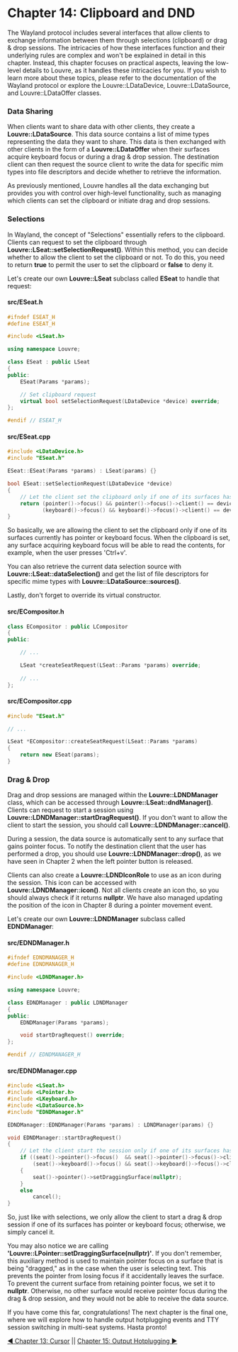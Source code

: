 # Chapter 14: Clipboard and DND

The Wayland protocol includes several interfaces that allow clients to exchange information between them through selections (clipboard) or drag & drop sessions. The intricacies of how these interfaces function and their underlying rules are complex and won't be explained in detail in this chapter. Instead, this chapter focuses on practical aspects, leaving the low-level details to Louvre, as it handles these intricacies for you. If you wish to learn more about these topics, please refer to the documentation of the Wayland protocol or explore the Louvre::LDataDevice, Louvre::LDataSource, and Louvre::LDataOffer classes.

### Data Sharing

When clients want to share data with other clients, they create a **Louvre::LDataSource**. This data source contains a list of mime types representing the data they want to share. This data is then exchanged with other clients in the form of a **Louvre::LDataOffer** when their surfaces acquire keyboard focus or during a drag & drop session. The destination client can then request the source client to write the data for specific mim types into file descriptors and decide whether to retrieve the information.

As previously mentioned, Louvre handles all the data exchanging but provides you with control over high-level functionality, such as managing which clients can set the clipboard or initiate drag and drop sessions.

### Selections

In Wayland, the concept of "Selections" essentially refers to the clipboard. Clients can request to set the clipboard through **Louvre::LSeat::setSelectionRequest()**. Within this method, you can decide whether to allow the client to set the clipboard or not. To do this, you need to return **true** to permit the user to set the clipboard or **false** to deny it.

Let's create our own **Louvre::LSeat** subclass called **ESeat** to handle that request:

#### src/ESeat.h

```cpp
#ifndef ESEAT_H
#define ESEAT_H

#include <LSeat.h>

using namespace Louvre;

class ESeat : public LSeat
{
public:
    ESeat(Params *params);

    // Set clipboard request
    virtual bool setSelectionRequest(LDataDevice *device) override;
};

#endif // ESEAT_H
```

#### src/ESeat.cpp

```cpp
#include <LDataDevice.h>
#include "ESeat.h"

ESeat::ESeat(Params *params) : LSeat(params) {}

bool ESeat::setSelectionRequest(LDataDevice *device)
{
    // Let the client set the clipboard only if one of its surfaces has pointer or keyboard focus
    return (pointer()->focus() && pointer()->focus()->client() == device->client()) ||
           (keyboard()->focus() && keyboard()->focus()->client() == device->client());
}
```

So basically, we are allowing the client to set the clipboard only if one of its surfaces currently has pointer or keyboard focus. When the clipboard is set, any surface acquiring keyboard focus will be able to read the contents, for example, when the user presses 'Ctrl+v'.

You can also retrieve the current data selection source with **Louvre::LSeat::dataSelection()** and get the list of file descriptors for specific mime types with **Louvre::LDataSource::sources()**.

Lastly, don't forget to override its virtual constructor.

#### src/ECompositor.h

```cpp
class ECompositor : public LCompositor
{
public:

    // ...

    LSeat *createSeatRequest(LSeat::Params *params) override;
    
    // ...
};
```

#### src/ECompositor.cpp

```cpp
#include "ESeat.h"

// ...

LSeat *ECompositor::createSeatRequest(LSeat::Params *params)
{
    return new ESeat(params);
}
```

### Drag & Drop

Drag and drop sessions are managed within the **Louvre::LDNDManager** class, which can be accessed through **Louvre::LSeat::dndManager()**. Clients can request to start a session using **Louvre::LDNDManager::startDragRequest()**. If you don't want to allow the client to start the session, you should call **Louvre::LDNDManager::cancel()**.

During a session, the data source is automatically sent to any surface that gains pointer focus. To notify the destination client that the user has performed a drop, you should use **Louvre::LDNDManager::drop()**, as we have seen in Chapter 2 when the left pointer button is released.

Clients can also create a **Louvre::LDNDIconRole** to use as an icon during the session. This icon can be accessed with **Louvre::LDNDManager::icon()**. Not all clients create an icon tho, so you should always check if it returns **nullptr**. We have also managed updating the position of the icon in Chapter 8 during a pointer movement event.

Let's create our own **Louvre::LDNDManager** subclass called **EDNDManager**:

#### src/EDNDManager.h

```cpp
#ifndef EDNDMANAGER_H
#define EDNDMANAGER_H

#include <LDNDManager.h>

using namespace Louvre;

class EDNDManager : public LDNDManager
{
public:
    EDNDManager(Params *params);

    void startDragRequest() override;
};

#endif // EDNDMANAGER_H
```

#### src/EDNDManager.cpp

```cpp
#include <LSeat.h>
#include <LPointer.h>
#include <LKeyboard.h>
#include <LDataSource.h>
#include "EDNDManager.h"

EDNDManager::EDNDManager(Params *params) : LDNDManager(params) {}

void EDNDManager::startDragRequest()
{
    // Let the client start the session only if one of its surfaces has pointer or keyboard focus
    if ((seat()->pointer()->focus()  && seat()->pointer()->focus()->client()  == source()->client()) ||
        (seat()->keyboard()->focus() && seat()->keyboard()->focus()->client() == source()->client()))
    {
        seat()->pointer()->setDraggingSurface(nullptr);
    }
    else
        cancel();
}
```

So, just like with selections, we only allow the client to start a drag & drop session if one of its surfaces has pointer or keyboard focus; otherwise, we simply cancel it.

You may also notice we are calling **'Louvre::LPointer::setDraggingSurface(nullptr)'**. If you don't remember, this auxiliary method is used to maintain pointer focus on a surface that is being "dragged," as in the case when the user is selecting text. This prevents the pointer from losing focus if it accidentally leaves the surface. To prevent the current surface from retaining pointer focus, we set it to **nullptr**. Otherwise, no other surface would receive pointer focus during the drag & drop session, and they would not be able to receive the data source.

If you have come this far, congratulations! The next chapter is the final one, where we will explore how to handle output hotplugging events and TTY session switching in multi-seat systems. Hasta pronto!

<a href="md_md_tutorial_13.html">◀ Chapter 13: Cursor</a> || <a href="md_md_tutorial_15.html"> Chapter 15: Output Hotplugging ▶</a>